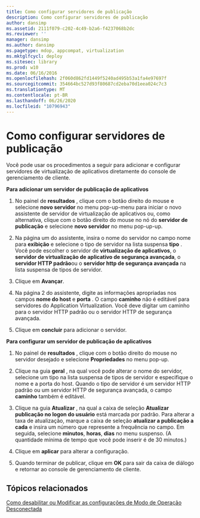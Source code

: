 ```yaml
---
title: Como configurar servidores de publicação
description: Como configurar servidores de publicação
author: dansimp
ms.assetid: 2111f079-c202-4c49-b2a6-f4237068b2dc
ms.reviewer: ''
manager: dansimp
ms.author: dansimp
ms.pagetype: mdop, appcompat, virtualization
ms.mktglfcycl: deploy
ms.sitesec: library
ms.prod: w10
ms.date: 06/16/2016
ms.openlocfilehash: 2f060d862fd1449f5240ad495b53a1fa4e97697f
ms.sourcegitcommit: 354664bc527d93f80687cd2eba70d1eea024c7c3
ms.translationtype: MT
ms.contentlocale: pt-BR
ms.lasthandoff: 06/26/2020
ms.locfileid: "10796943"
---
```

# Como configurar servidores de publicação


Você pode usar os procedimentos a seguir para adicionar e configurar servidores de virtualização de aplicativos diretamente do console de gerenciamento de cliente.

**Para adicionar um servidor de publicação de aplicativos**

1.  No painel de **resultados** , clique com o botão direito do mouse e selecione **novo servidor** no menu pop-up-menu para iniciar o novo assistente de servidor de virtualização de aplicativos ou, como alternativa, clique com o botão direito do mouse no nó do **servidor de publicação** e selecione **novo servidor** no menu pop-up-up.

2.  Na página um do assistente, insira o nome do servidor no campo nome para **exibição** e selecione o tipo de servidor na lista suspensa **tipo** . Você pode escolher o servidor de **virtualização de aplicativos**, o **servidor de virtualização de aplicativo de segurança avançada**, o **servidor HTTP padrão**ou o **servidor http de segurança avançada** na lista suspensa de tipos de servidor.

3.  Clique em **Avançar**.

4.  Na página 2 do assistente, digite as informações apropriadas nos campos **nome do host** e **porta** . O campo **caminho** não é editável para servidores do Application Virtualization. Você deve digitar um caminho para o servidor HTTP padrão ou o servidor HTTP de segurança avançada.

5.  Clique em **concluir** para adicionar o servidor.

**Para configurar um servidor de publicação de aplicativos**

1.  No painel de **resultados** , clique com o botão direito do mouse no servidor desejado e selecione **Propriedades** no menu pop-up.

2.  Clique na guia **geral** , na qual você pode alterar o nome do servidor, selecione um tipo na lista suspensa de tipos de servidor e especifique o nome e a porta do host. Quando o tipo de servidor é um servidor HTTP padrão ou um servidor HTTP de segurança avançada, o campo **caminho** também é editável.

3.  Clique na guia **Atualizar** , na qual a caixa de seleção **Atualizar publicação no logon do usuário** está marcada por padrão. Para alterar a taxa de atualização, marque a caixa de seleção **atualizar a publicação a cada** e insira um número que represente a frequência no campo. Em seguida, selecione **minutos**, **horas**, **dias** no menu suspenso. (A quantidade mínima de tempo que você pode inserir é de 30 minutos.)

4.  Clique em **aplicar** para alterar a configuração.

5.  Quando terminar de publicar, clique em **OK** para sair da caixa de diálogo e retornar ao console de gerenciamento de cliente.

## Tópicos relacionados


[Como desabilitar ou Modificar as configurações de Modo de Operação Desconectada](how-to-disable-or-modify-disconnected-operation-mode-settings.md)

 

 





